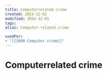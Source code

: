 ```yaml
---
title: Computerrelated crime
created: 2024-12-01
modified: 2024-12-01
tags: 
alias: Computer-related crime

usedFor:
- "[[3800 Computer crime]]"
---
```

# Computerrelated crime
